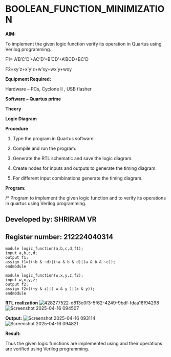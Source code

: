 # BOOLEAN_FUNCTION_MINIMIZATION

**AIM:**

To implement the given logic function verify its operation in Quartus using Verilog programming.

F1= A’B’C’D’+AC’D’+B’CD’+A’BCD+BC’D 

F2=xy’z+x’y’z+w’xy+wx’y+wxy

**Equipment Required:**

Hardware – PCs, Cyclone II , USB flasher

**Software – Quartus prime**

**Theory**

**Logic Diagram**

**Procedure**

1.	Type the program in Quartus software.

2.	Compile and run the program.

3.	Generate the RTL schematic and save the logic diagram.

4.	Create nodes for inputs and outputs to generate the timing diagram.

5.	For different input combinations generate the timing diagram.


**Program:**

/* Program to implement the given logic function and to verify its operations in quartus using Verilog programming. 

## Developed by: SHRIRAM VR
## Register number: 212224040314

```
module logic_function(a,b,c,d,f1);
input a,b,c,d;
output f1;
assign f1=((~b & ~d)|(~a & b & d)|(a & b & ~c));
endmodule

module logic_function(w,x,y,z,f2);
input w,x,y,z;
output f2;
assign f2=((~y & z)|( w & y )|(x & y));
endmodule

```



**RTL realization**
![428277522-d813e0f3-5f62-4249-9bdf-fdaa16f94298](https://github.com/user-attachments/assets/e97513d5-d6e3-4f81-a0a3-0b6bb460420b)
![Screenshot 2025-04-16 094507](https://github.com/user-attachments/assets/e454e885-1281-4c01-8f53-e9aab083d99b)


**Output:**
![Screenshot 2025-04-16 093114](https://github.com/user-attachments/assets/a3133189-2bc5-4002-af16-3a6c24f1ee39)
![Screenshot 2025-04-16 094821](https://github.com/user-attachments/assets/df66c4b6-03a3-4a3b-80d0-315a819ac837)



**Result:**

Thus the given logic functions are implemented using and their operations are verified using Verilog programming.

